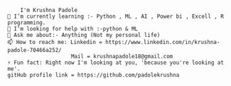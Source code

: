         I'm Krushna Padole
    🌱 I’m currently learning :- Python , ML , AI , Power bi , Excell , R programming.
    🤔 I’m looking for help with :-python & ML
    💬 Ask me about:- Anything (Not my personal life)
    📫 How to reach me: Linkedin = https://www.linkedin.com/in/krushna-padole-70466a252/
                        Mail = krushnapadole18@gmail.com
    ⚡ Fun fact: Right now I'm looking at you, 'because you're looking at me'.
    gitHub profile link = https://github.com/padolekrushna
